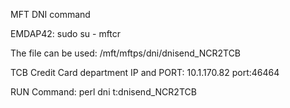 MFT DNI command

EMDAP42:
sudo su - mftcr

The file can be used:
/mft/mftps/dni/dnisend_NCR2TCB

TCB Credit Card department IP and PORT:
10.1.170.82 port:46464

RUN Command:
perl dni t:dnisend_NCR2TCB